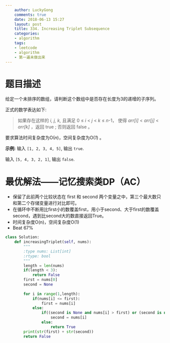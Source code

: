 ```yaml
---
    author: LuckyGong
    comments: true
    date: 2018-06-13 15:27
    layout: post
    title: 334. Increasing Triplet Subsequence
    categories:
    - algorithm
    tags:
    - leetcode
    - algorithm
    - 第一遍未做出来
---
```


# 题目描述

给定一个未排序的数组，请判断这个数组中是否存在长度为3的递增的子序列。

正式的数学表达如下:

> 如果存在这样的 *i, j, k,*  且满足 0 ≤ *i* < *j* < *k* ≤ *n*-1，
> 使得 *arr[i]* < *arr[j]* < *arr[k]* ，返回 true ; 否则返回 false 。

要求算法时间复杂度为O(*n*)，空间复杂度为O(*1*) 。

**示例:**
输入 `[1, 2, 3, 4, 5]`,
输出 `true`.

输入 `[5, 4, 3, 2, 1]`,
输出 `false`.

# 最优解法——记忆搜索类DP（AC）

- 保留了此前两个比较状态在 first 和 second 两个变量之中，第三个最大数只和第二个存储变量进行对比即可。 
-  在循环中不断用比first小的数覆盖first，用小于second、大于first的数覆盖second，遇到比second大的数直接返回True。
- 时间复杂度O(n)，空间复杂度O(1)
- Beat 67%

```python
class Solution:
    def increasingTriplet(self, nums):
        """
        :type nums: List[int]
        :rtype: bool
        """
        length = len(nums)
        if(length < 3):
            return False
        first = nums[0]
        second = None
        
        for i in range(1,length):
            if(nums[i] <= first):
                first = nums[i]
            else:
                if((second is None and nums[i] > first) or (second is not None and nums[i] <= second)):
                    second = nums[i]
                else:
                    return True
        print(str(first) + str(second))
        return False
```
